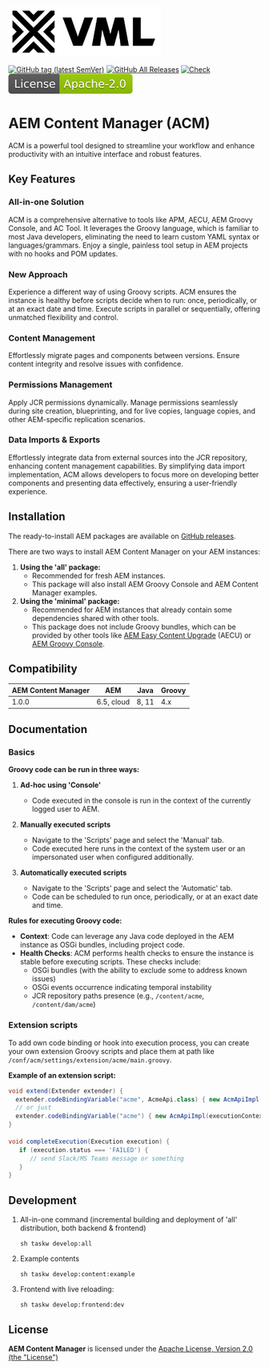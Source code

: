<a href="https://www.vml.com/expertise/enterprise-solutions" target="_blank">
  <picture>
    <source srcset="docs/vml-logo-white.svg" media="(prefers-color-scheme: dark)">
    <img src="docs/vml-logo-black.svg" alt="VML Logo" height="100">
  </picture>
</a>

[![GitHub tag (latest SemVer)](https://img.shields.io/github/v/tag/wttech/acm)](https://github.com/wttech/acm/releases)
[![GitHub All Releases](https://img.shields.io/github/downloads/wttech/acm/total)](https://github.com/wttech/acm/releases)
[![Check](https://github.com/wttech/acm/workflows/Check/badge.svg)](https://github.com/wttech/acm/actions/workflows/check.yml)
[![Apache License, Version 2.0, January 2004](docs/apache-license-badge.svg)](http://www.apache.org/licenses/)

# AEM Content Manager (ACM)

ACM is a powerful tool designed to streamline your workflow and enhance productivity with an intuitive interface and robust features.

## Key Features

### All-in-one Solution
ACM is a comprehensive alternative to tools like APM, AECU, AEM Groovy Console, and AC Tool. It leverages the Groovy language, which is familiar to most Java developers, eliminating the need to learn custom YAML syntax or languages/grammars. Enjoy a single, painless tool setup in AEM projects with no hooks and POM updates.

### New Approach
Experience a different way of using Groovy scripts. ACM ensures the instance is healthy before scripts decide when to run: once, periodically, or at an exact date and time. Execute scripts in parallel or sequentially, offering unmatched flexibility and control.

### Content Management
Effortlessly migrate pages and components between versions. Ensure content integrity and resolve issues with confidence.

### Permissions Management
Apply JCR permissions dynamically. Manage permissions seamlessly during site creation, blueprinting, and for live copies, language copies, and other AEM-specific replication scenarios.

### Data Imports & Exports
Effortlessly integrate data from external sources into the JCR repository, enhancing content management capabilities. By simplifying data import implementation, ACM allows developers to focus more on developing better components and presenting data effectively, ensuring a user-friendly experience.

## Installation

The ready-to-install AEM packages are available on [GitHub releases](https://github.com/wttech/acm/releases).

There are two ways to install AEM Content Manager on your AEM instances:

1. **Using the 'all' package:**
    * Recommended for fresh AEM instances.
    * This package will also install AEM Groovy Console and AEM Content Manager examples.
2. **Using the 'minimal' package:**
    * Recommended for AEM instances that already contain some dependencies shared with other tools.
    * This package does not include Groovy bundles, which can be provided by other tools like [AEM Easy Content Upgrade](https://github.com/valtech/aem-easy-content-upgrade/releases) (AECU) or [AEM Groovy Console](https://github.com/orbinson/aem-groovy-console/releases).

## Compatibility

| AEM Content Manager | AEM        | Java  | Groovy |
|---------------------|------------|-------|--------|
| 1.0.0               | 6.5, cloud | 8, 11 | 4.x    |

## Documentation

### Basics

**Groovy code can be run in three ways:**

1. **Ad-hoc using 'Console'**
   - Code executed in the console is run in the context of the currently logged user to AEM.

2. **Manually executed scripts**
   - Navigate to the 'Scripts' page and select the 'Manual' tab.
   - Code executed here runs in the context of the system user or an impersonated user when configured additionally.

3. **Automatically executed scripts**
   - Navigate to the 'Scripts' page and select the 'Automatic' tab.
   - Code can be scheduled to run once, periodically, or at an exact date and time.

**Rules for executing Groovy code:**

- **Context**: Code can leverage any Java code deployed in the AEM instance as OSGi bundles, including project code.
- **Health Checks**: ACM performs health checks to ensure the instance is stable before executing scripts. These checks include:
  - OSGi bundles (with the ability to exclude some to address known issues)
  - OSGi events occurrence indicating temporal instability
  - JCR repository paths presence (e.g., `/content/acme`, `/content/dam/acme`)

### Extension scripts

To add own code binding or hook into execution process, you can create your own extension Groovy scripts and place them at path like `/conf/acm/settings/extension/acme/main.groovy`.

**Example of an extension script:**

```groovy
void extend(Extender extender) {
  extender.codeBindingVariable("acme", AcmeApi.class) { new AcmApiImpl(executionContext.resourceResolver)) }
  // or just
  extender.codeBindingVariable("acme") { new AcmApiImpl(executionContext.resourceResolver) }
}

void completeExecution(Execution execution) {
   if (execution.status === 'FAILED') {
      // send Slack/MS Teams message or something
   }
}
```

## Development

1. All-in-one command (incremental building and deployment of 'all' distribution, both backend & frontend)

    ```shell
    sh taskw develop:all
    ```

2. Example contents

    ```shell
    sh taskw develop:content:example
    ```

3. Frontend with live reloading:

    ```shell
    sh taskw develop:frontend:dev
    ```

## License

**AEM Content Manager** is licensed under the [Apache License, Version 2.0 (the "License")](https://www.apache.org/licenses/LICENSE-2.0.txt)